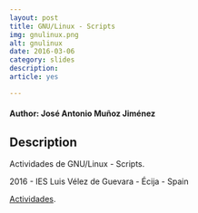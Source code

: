 ```yaml
---
layout: post
title: GNU/Linux - Scripts
img: gnulinux.png
alt: gnulinux
date: 2016-03-06
category: slides
description: 
article: yes

---
```


#### Author: José Antonio Muñoz Jiménez


## Description

Actividades de GNU/Linux - Scripts.

2016 - IES Luis Vélez de Guevara - Écija - Spain

[Actividades](http://jamj2000.github.io/gnulinux/3/actividades). 
    

